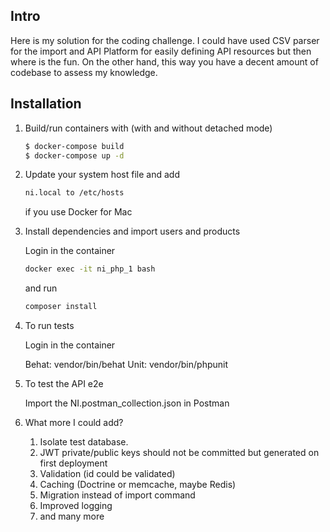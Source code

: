 ## Intro

Here is my solution for the coding challenge. I could have used CSV parser for the import and API Platform for easily defining API resources but then where is the fun. On the other hand, this way you have a decent amount of codebase to assess my knowledge.

## Installation

1. Build/run containers with (with and without detached mode)

    ```bash
    $ docker-compose build
    $ docker-compose up -d
    ```

2. Update your system host file and add

    ```bash
    ni.local to /etc/hosts
    ```
    
    if you use Docker for Mac

3. Install dependencies and import users and products

    Login in the container 
    
    ```bash
    docker exec -it ni_php_1 bash
    ```
    
    and run 

    ```bash
    composer install
    ```
    
4. To run tests

    Login in the container
    
    Behat: vendor/bin/behat
    Unit: vendor/bin/phpunit
    
5. To test the API e2e

    Import the NI.postman_collection.json in Postman
    
6. What more I could add?

    1. Isolate test database.
    2. JWT private/public keys should not be committed but generated on first deployment
    3. Validation (id could be validated)
    4. Caching (Doctrine or memcache, maybe Redis)
    5. Migration instead of import command
    6. Improved logging
    7. and many more
    
